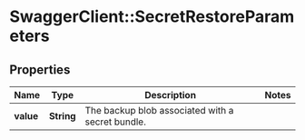 # SwaggerClient::SecretRestoreParameters

## Properties
Name | Type | Description | Notes
------------ | ------------- | ------------- | -------------
**value** | **String** | The backup blob associated with a secret bundle. | 


